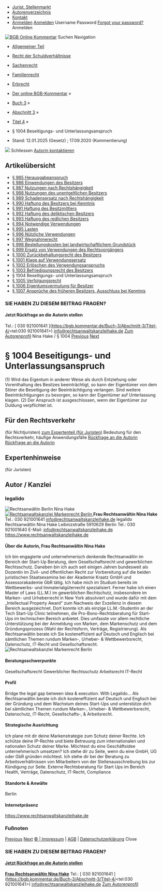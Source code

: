   * [Jurist. Stellenmarkt](https://bgb.kommentar.de/Buch-3/Abschnitt-3/Titel-4/</job-board> "Jurist. Stellenmarkt")
  * [Autorenverzeichnis](https://bgb.kommentar.de/Buch-3/Abschnitt-3/Titel-4/</Autorenverzeichnis> "Autorenverzeichnis")
  * [Kontakt](https://bgb.kommentar.de/Buch-3/Abschnitt-3/Titel-4/</Kontakt>)
  * [Anmelden](https://bgb.kommentar.de/Buch-3/Abschnitt-3/Titel-4/<#login> "show login form") [Anmelden](https://bgb.kommentar.de/Buch-3/Abschnitt-3/Titel-4/<#> "hide login form") Username Password
[Forgot your password?](https://bgb.kommentar.de/Buch-3/Abschnitt-3/Titel-4/</user/forgotpassword>) Anmelden 


[![BGB Online Kommentar](https://bgb.kommentar.de/extension/bgb/design/bgb/images/logo.png)](https://bgb.kommentar.de/Buch-3/Abschnitt-3/Titel-4/</> "BGB Online Kommentar")
Suchen
Navigation
  * [Allgemeiner Teil](https://bgb.kommentar.de/Buch-3/Abschnitt-3/Titel-4/</Buch-1>)
  * [Recht der Schuldverhältnisse](https://bgb.kommentar.de/Buch-3/Abschnitt-3/Titel-4/</Buch-2>)
  * [Sachenrecht](https://bgb.kommentar.de/Buch-3/Abschnitt-3/Titel-4/</Buch-3>)
  * [Familienrecht](https://bgb.kommentar.de/Buch-3/Abschnitt-3/Titel-4/</Buch-4>)
  * [Erbrecht](https://bgb.kommentar.de/Buch-3/Abschnitt-3/Titel-4/</Buch-5>)


  * [Der online BGB-Kommentar](https://bgb.kommentar.de/Buch-3/Abschnitt-3/Titel-4/</>) »
  * [Buch 3](https://bgb.kommentar.de/Buch-3/Abschnitt-3/Titel-4/</Buch-3>) »
  * [Abschnitt 3](https://bgb.kommentar.de/Buch-3/Abschnitt-3/Titel-4/</Buch-3/Abschnitt-3>) »
  * [Titel 4](https://bgb.kommentar.de/Buch-3/Abschnitt-3/Titel-4/</Buch-3/Abschnitt-3/Titel-4>) »
  * § 1004 Beseitigungs- und Unterlassungsanspruch 
  * Stand: 12.01.2025 (Gesetz) ; 17.09.2020 (Kommentierung) 


![](https://vg01.met.vgwort.de/na/1c9909529ead4f509072c06d9081a7d5)
Schliessen 
[ Autorin kontaktieren ](https://bgb.kommentar.de/Buch-3/Abschnitt-3/Titel-4/<#autorKanzlei29336>)
## Artikelübersicht
  * [ § 985 Herausgabeanspruch ](https://bgb.kommentar.de/Buch-3/Abschnitt-3/Titel-4/</Buch-3/Abschnitt-3/Titel-4/Herausgabeanspruch>)
  * [ § 986 Einwendungen des Besitzers ](https://bgb.kommentar.de/Buch-3/Abschnitt-3/Titel-4/</Buch-3/Abschnitt-3/Titel-4/Einwendungen-des-Besitzers>)
  * [ § 987 Nutzungen nach Rechtshängigkeit ](https://bgb.kommentar.de/Buch-3/Abschnitt-3/Titel-4/</Buch-3/Abschnitt-3/Titel-4/Nutzungen-nach-Rechtshaengigkeit>)
  * [ § 988 Nutzungen des unentgeltlichen Besitzers ](https://bgb.kommentar.de/Buch-3/Abschnitt-3/Titel-4/</Buch-3/Abschnitt-3/Titel-4/Nutzungen-des-unentgeltlichen-Besitzers>)
  * [ § 989 Schadensersatz nach Rechtshängigkeit ](https://bgb.kommentar.de/Buch-3/Abschnitt-3/Titel-4/</Buch-3/Abschnitt-3/Titel-4/Schadensersatz-nach-Rechtshaengigkeit>)
  * [ § 990 Haftung des Besitzers bei Kenntnis ](https://bgb.kommentar.de/Buch-3/Abschnitt-3/Titel-4/</Buch-3/Abschnitt-3/Titel-4/Haftung-des-Besitzers-bei-Kenntnis>)
  * [ § 991 Haftung des Besitzmittlers ](https://bgb.kommentar.de/Buch-3/Abschnitt-3/Titel-4/</Buch-3/Abschnitt-3/Titel-4/Haftung-des-Besitzmittlers>)
  * [ § 992 Haftung des deliktischen Besitzers ](https://bgb.kommentar.de/Buch-3/Abschnitt-3/Titel-4/</Buch-3/Abschnitt-3/Titel-4/Haftung-des-deliktischen-Besitzers>)
  * [ § 993 Haftung des redlichen Besitzers ](https://bgb.kommentar.de/Buch-3/Abschnitt-3/Titel-4/</Buch-3/Abschnitt-3/Titel-4/Haftung-des-redlichen-Besitzers>)
  * [ § 994 Notwendige Verwendungen ](https://bgb.kommentar.de/Buch-3/Abschnitt-3/Titel-4/</Buch-3/Abschnitt-3/Titel-4/Notwendige-Verwendungen>)
  * [ § 995 Lasten ](https://bgb.kommentar.de/Buch-3/Abschnitt-3/Titel-4/</Buch-3/Abschnitt-3/Titel-4/Lasten>)
  * [ § 996 Nützliche Verwendungen ](https://bgb.kommentar.de/Buch-3/Abschnitt-3/Titel-4/</Buch-3/Abschnitt-3/Titel-4/Nuetzliche-Verwendungen>)
  * [ § 997 Wegnahmerecht ](https://bgb.kommentar.de/Buch-3/Abschnitt-3/Titel-4/</Buch-3/Abschnitt-3/Titel-4/Wegnahmerecht>)
  * [ § 998 Bestellungskosten bei landwirtschaftlichem Grundstück ](https://bgb.kommentar.de/Buch-3/Abschnitt-3/Titel-4/</Buch-3/Abschnitt-3/Titel-4/Bestellungskosten-bei-landwirtschaftlichem-Grundstueck>)
  * [ § 999 Ersatz von Verwendungen des Rechtsvorgängers ](https://bgb.kommentar.de/Buch-3/Abschnitt-3/Titel-4/</Buch-3/Abschnitt-3/Titel-4/Ersatz-von-Verwendungen-des-Rechtsvorgaengers>)
  * [ § 1000 Zurückbehaltungsrecht des Besitzers ](https://bgb.kommentar.de/Buch-3/Abschnitt-3/Titel-4/</Buch-3/Abschnitt-3/Titel-4/Zurueckbehaltungsrecht-des-Besitzers>)
  * [ § 1001 Klage auf Verwendungsersatz ](https://bgb.kommentar.de/Buch-3/Abschnitt-3/Titel-4/</Buch-3/Abschnitt-3/Titel-4/Klage-auf-Verwendungsersatz>)
  * [ § 1002 Erlöschen des Verwendungsanspruchs ](https://bgb.kommentar.de/Buch-3/Abschnitt-3/Titel-4/</Buch-3/Abschnitt-3/Titel-4/Erloeschen-des-Verwendungsanspruchs>)
  * [ § 1003 Befriedigungsrecht des Besitzers ](https://bgb.kommentar.de/Buch-3/Abschnitt-3/Titel-4/</Buch-3/Abschnitt-3/Titel-4/Befriedigungsrecht-des-Besitzers>)
  * § 1004 Beseitigungs- und Unterlassungsanspruch 
  * [ § 1005 Verfolgungsrecht ](https://bgb.kommentar.de/Buch-3/Abschnitt-3/Titel-4/</Buch-3/Abschnitt-3/Titel-4/Verfolgungsrecht>)
  * [ § 1006 Eigentumsvermutung für Besitzer ](https://bgb.kommentar.de/Buch-3/Abschnitt-3/Titel-4/</Buch-3/Abschnitt-3/Titel-4/Eigentumsvermutung-fuer-Besitzer>)
  * [ § 1007 Ansprüche des früheren Besitzers, Ausschluss bei Kenntnis ](https://bgb.kommentar.de/Buch-3/Abschnitt-3/Titel-4/</Buch-3/Abschnitt-3/Titel-4/Ansprueche-des-frueheren-Besitzers-Ausschluss-bei-Kenntnis>)


### SIE HABEN ZU DIESEM BEITRAG FRAGEN?
####  Jetzt Rückfrage an die Autorin stellen 
Tel.: [ 030 921001641 ](https://bgb.kommentar.de/Buch-3/Abschnitt-3/Titel-4/<tel:030 921001641>) info@rechtsanwaltskanzleihake.de [Zum Autorenprofil](https://bgb.kommentar.de/Buch-3/Abschnitt-3/Titel-4/<#autorKanzlei29336>)
Nina Hake / § 1004 
[Previous](https://bgb.kommentar.de/Buch-3/Abschnitt-3/Titel-4/</Buch-3/Abschnitt-3/Titel-4/Befriedigungsrecht-des-Besitzers> "§ 1003 Befriedigungsrecht des Besitzers") [Next](https://bgb.kommentar.de/Buch-3/Abschnitt-3/Titel-4/</Buch-3/Abschnitt-3/Titel-4/Verfolgungsrecht> "§ 1005 Verfolgungsrecht")
# § 1004 Beseitigungs- und Unterlassungsanspruch
(1) Wird das Eigentum in anderer Weise als durch Entziehung oder Vorenthaltung des Besitzes beeinträchtigt, so kann der Eigentümer von dem Störer die Beseitigung der Beeinträchtigung verlangen. Sind weitere Beeinträchtigungen zu besorgen, so kann der Eigentümer auf Unterlassung klagen.
(2) Der Anspruch ist ausgeschlossen, wenn der Eigentümer zur Duldung verpflichtet ist.
## Für den Rechtsverkehr 
(für Nichtjuristen)
[zum Expertenteil (für Juristen)](https://bgb.kommentar.de/Buch-3/Abschnitt-3/Titel-4/<#expertenhinweise>)
Bedeutung für den Rechtsverkehr, häufige Anwendungsfälle
[ Rückfrage an die Autorin ](https://bgb.kommentar.de/Buch-3/Abschnitt-3/Titel-4/<#autorKanzlei29336>) [ Rückfrage an die Autorin ](https://bgb.kommentar.de/Buch-3/Abschnitt-3/Titel-4/<#autorKanzlei29336>)
## Expertenhinweise
(für Juristen)
## Autor / Kanzlei
### legalido
![Rechtsanwältin Berlin Nina Hake](https://bgb.kommentar.de/var/bgb_online/storage/images/users/author/nina-hake/572774-1-ger-DE/Nina-Hake_profilelogo.jpg)
[ ![Rechtsanwaltskanzlei Markenrecht Berlin](https://bgb.kommentar.de/var/bgb_online/storage/images/companies/legalido/572787-1-ger-DE/legalido_large.png) ](https://bgb.kommentar.de/Buch-3/Abschnitt-3/Titel-4/<https:/www.rechtsanwaltskanzleihake.de>)
**Frau Rechtsanwältin Nina Hake** Tel.: 030 921001641 info@rechtsanwaltskanzleihake.de
legalido Rechtsanwältin Nina Hake Leibnizstraße 5910629 Berlin
Tel.: 030 921001640
E-Mail: info@rechtsanwaltskanzleihake.de
<https://www.rechtsanwaltskanzleihake.de>
####  Über die Autorin, Frau Rechtsanwältin Nina Hake 
Ich bin engagierte und unternehmerisch denkende Rechtsanwältin im Bereich der Start-Up Beratung, dem Gesellschaftsrecht und gewerblichen Rechtsschutz. Daneben bin ich auch seit einigen Jahren bundesweit als Dozentin im Zivil- und öffentlichen Recht zur Vorbereitung auf die beiden juristischen Staatsexamina bei der Akademie Kraatz GmbH und Assessorakademie GbR tätig.
Ich habe mich im Studium bereits im Wettbewerbs- und Immaterialgüterrecht spezialisiert. Ferner habe ich einen Master of Laws (LL.M.) im gewerblichen Rechtschutz, insbesondere im Marken- und Urheberrecht in New York absolviert und wurde dafür mit dem „Intellectual Property Award“ zum Nachweis der Exzellenz in diesem Bereich ausgezeichnet. Dort konnte ich als einzige LL.M.-Studentin an der Tech Start-Up Clinic teilnehmen, die Pro-Bono-Rechtsberatung für Start-Ups im technischen Bereich anbietet. Dies umfasste vor allem rechtliche Unterstützung bei der Anmeldung von Marken, dem Markenschutz und dem Gründungsprozess (Wahl der Rechtsform, Verträge, Registrierung). 
Als Rechtsanwältin berate ich Sie kosteneffizient auf Deutsch und Englisch bei sämtlichen Themen rundum Marken-, Urheber- & Wettbewerbsrecht, Datenschutz, IT-Recht und Gesellschaftsrecht.
![Rechtsanwaltskanzlei Markenrecht Berlin](https://bgb.kommentar.de/var/bgb_online/storage/images/companies/legalido/572787-1-ger-DE/legalido_large.png)
#### Beratungsschwerpunkte
Gesellschaftsrecht Gewerblicher Rechtsschutz Arbeitsrecht IT-Recht
#### Profil
Bridge the legal gap between idea & execution. With Legalido...
Als Rechtsanwältin berate ich dich kosteneffizient auf Deutsch und Englisch bei der Gründung und dem Wachstum deines Start-Ups und unterstütze dich bei sämtlichen Themen rundum Marken-, Urheber- & Wettbewerbsrecht, Datenschutz, IT-Recht, Gesellschafts-, & Arbeitsrecht.
#### Strategische Ausrichtung
Ich plane mit dir deine Markenstrategie zum Schutz deiner Rechte. Ich schütze deine IP-Rechte und biete Betreuung zum internationalen und nationalen Schutz deiner Marke.
Möchtest du eine Geschäftsidee unternehmerisch umsetzen? Ich stehe dir zu Seite, wenn du eine GmbH, UG oder GbR gründen möchtest.
Ich stehe dir bei der Beratung zu Arbeitsverhältnissen von Mitarbeitern von der Stellenausschreibung bis zur Kündigung zur Seite.
Externe Rechtsberatung für Start Ups im Bereich Health, Verträge, Datenschutz, IT-Recht, Compliance
#### Standorte & Anwälte
Berlin
#### Internetpräsenz
<https://www.rechtsanwaltskanzleihake.de>
### Fußnoten
[Previous](https://bgb.kommentar.de/Buch-3/Abschnitt-3/Titel-4/</Buch-3/Abschnitt-3/Titel-4/Befriedigungsrecht-des-Besitzers> "§ 1003 Befriedigungsrecht des Besitzers") [Next](https://bgb.kommentar.de/Buch-3/Abschnitt-3/Titel-4/</Buch-3/Abschnitt-3/Titel-4/Verfolgungsrecht> "§ 1005 Verfolgungsrecht")
[© | Impressum](https://bgb.kommentar.de/Buch-3/Abschnitt-3/Titel-4/</Kontakt>) | [AGB](https://bgb.kommentar.de/Buch-3/Abschnitt-3/Titel-4/</AGB>) | [Datenschutzerklärung](https://bgb.kommentar.de/Buch-3/Abschnitt-3/Titel-4/</Datenschutzerklaerung-fuer-Leser>)
Close
### SIE HABEN ZU DIESEM BEITRAG FRAGEN?
####  [ Jetzt Rückfrage an die Autorin stellen ](https://bgb.kommentar.de/Buch-3/Abschnitt-3/Titel-4/<#autorKanzlei29336>)
[ ](https://bgb.kommentar.de/Buch-3/Abschnitt-3/Titel-4/<#autorKanzlei29336>)
**[Frau Rechtsanwältin Nina Hake](https://bgb.kommentar.de/Buch-3/Abschnitt-3/Titel-4/<#autorKanzlei29336>)** Tel.: [ 030 921001641 ](https://bgb.kommentar.de/Buch-3/Abschnitt-3/Titel-4/<tel:030 921001641>) info@rechtsanwaltskanzleihake.de [Zum Autorenprofil](https://bgb.kommentar.de/Buch-3/Abschnitt-3/Titel-4/<#autorKanzlei29336>)
